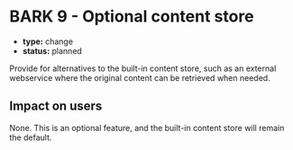 # BARK 9 - Optional content store

- **type:** change
- **status:** planned

Provide for alternatives to the built-in content store, such as an external webservice where the original content can be retrieved when needed.

## Impact on users

None. This is an optional feature, and the built-in content store will remain the default.
